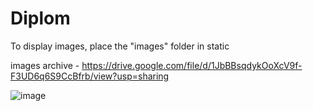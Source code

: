 # Diplom

To display images, place the "images" folder in static

images archive - https://drive.google.com/file/d/1JbBBsqdykOoXcV9f-F3UD6q6S9CcBfrb/view?usp=sharing

![image](https://user-images.githubusercontent.com/97898266/187902888-0fd2ec3f-677d-47a9-a6b6-47c5d69b2bd5.png)

